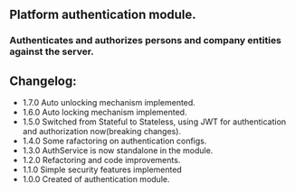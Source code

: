 ## Platform authentication module.

### Authenticates and authorizes persons and company entities against the server.

## Changelog:

* 1.7.0 Auto unlocking mechanism implemented.
* 1.6.0 Auto locking mechanism implemented.
* 1.5.0 Switched from Stateful to Stateless, using JWT for authentication and authorization now(breaking changes).
* 1.4.0 Some rafactoring on authentication configs.
* 1.3.0 AuthService is now standalone in the module.
* 1.2.0 Refactoring and code improvements.
* 1.1.0 Simple security features implemented
* 1.0.0 Created of authentication module.